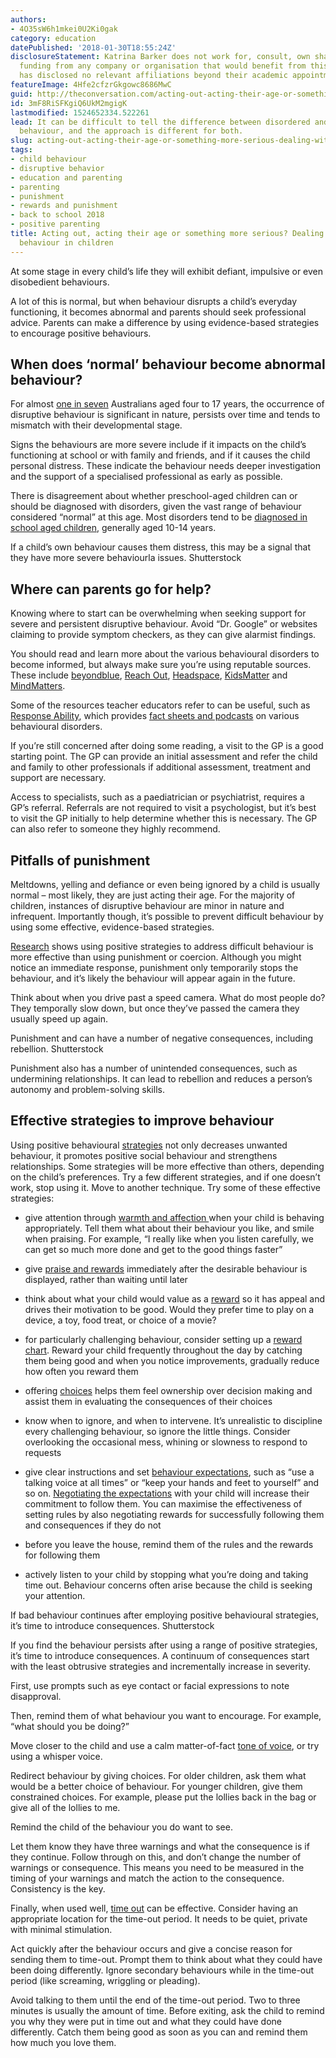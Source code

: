 ```yaml
---
authors:
- 4O35sW6h1mkei0U2Ki0gak
category: education
datePublished: '2018-01-30T18:55:24Z'
disclosureStatement: Katrina Barker does not work for, consult, own shares in or receive
  funding from any company or organisation that would benefit from this article, and
  has disclosed no relevant affiliations beyond their academic appointment.
featureImage: 4Hfe2cfzrGkgowc8686MwC
guid: http://theconversation.com/acting-out-acting-their-age-or-something-more-serious-dealing-with-difficult-behaviour-in-children-90233
id: 3mF8RiSFKgiQ6UkM2mgigK
lastmodified: 1524652334.522261
lead: It can be difficult to tell the difference between disordered and difficult
  behaviour, and the approach is different for both.
slug: acting-out-acting-their-age-or-something-more-serious-dealing-with-difficult-behaviour-in-children
tags:
- child behaviour
- disruptive behavior
- education and parenting
- parenting
- punishment
- rewards and punishment
- back to school 2018
- positive parenting
title: Acting out, acting their age or something more serious? Dealing with difficult
  behaviour in children
---
```


At some stage in every child’s life they will exhibit defiant, impulsive or even disobedient behaviours. 

A lot of this is normal, but when behaviour disrupts a child’s everyday functioning, it becomes abnormal and parents should seek professional advice. Parents can make a difference by using evidence-based strategies to encourage positive behaviours. 

## When does ‘normal’ behaviour become abnormal behaviour?

For almost [one in seven](https://www.health.gov.au/internet/main/publishing.nsf/Content/9DA8CA21306FE6EDCA257E2700016945/%24File/child2.pdf) Australians aged four to 17 years, the occurrence of disruptive behaviour is significant in nature, persists over time and tends to mismatch with their developmental stage. 

Signs the behaviours are more severe include if it impacts on the child’s functioning at school or with family and friends, and if it causes the child personal distress. These indicate the behaviour needs deeper investigation and the support of a specialised professional as early as possible. 

There is disagreement about whether preschool-aged children can or should be diagnosed with disorders, given the vast range of behaviour considered “normal” at this age. Most disorders tend to be [diagnosed in school aged children](https://search-proquest-com.ezproxy.uws.edu.au/docview/220475857/fulltextPDF/F1F3EA137AB749DBPQ/1?accountid=36155), generally aged 10-14 years. 

If a child’s own behaviour causes them distress, this may be a signal that they have more severe behaviourla issues. Shutterstock

## Where can parents go for help?

Knowing where to start can be overwhelming when seeking support for severe and persistent disruptive behaviour. Avoid “Dr. Google” or websites claiming to provide symptom checkers, as they can give alarmist findings. 

You should read and learn more about the various behavioural disorders to become informed, but always make sure you’re using reputable sources. These include [beyondblue](https://www.beyondblue.org.au/), [Reach Out](https://parents.au.reachout.com/), [Headspace](https://headspace.org.au/), [KidsMatter](https://www.kidsmatter.edu.au/) and [MindMatters](https://www.mindmatters.edu.au/). 

Some of the resources teacher educators refer to can be useful, such as [Response Ability](http://www.responseability.org/), which provides [fact sheets and podcasts](http://www.responseability.org/home/fact-sheets-and-podcasts/mental-illnessdisorders.html) on various behavioural disorders. 

If you’re still concerned after doing some reading, a visit to the GP is a good starting point. The GP can provide an initial assessment and refer the child and family to other professionals if additional assessment, treatment and support are necessary. 

Access to specialists, such as a paediatrician or psychiatrist, requires a GP’s referral. Referrals are not required to visit a psychologist, but it’s best to visit the GP initially to help determine whether this is necessary. The GP can also refer to someone they highly recommend. 

## Pitfalls of punishment

Meltdowns, yelling and defiance or even being ignored by a child is usually normal – most likely, they are just acting their age. For the majority of children, instances of disruptive behaviour are minor in nature and infrequent. Importantly though, it’s possible to prevent difficult behaviour by using some effective, evidence-based strategies. 


[Research](http://www-tandfonline-com.ezproxy.uws.edu.au/doi/pdf/10.3109/01612840.2010.498078?needAccess=true) shows using positive strategies to address difficult behaviour is more effective than using punishment or coercion. Although you might notice an immediate response, punishment only temporarily stops the behaviour, and it’s likely the behaviour will appear again in the future. 

Think about when you drive past a speed camera. What do most people do? They temporally slow down, but once they’ve passed the camera they usually speed up again. 

Punishment and can have a number of negative consequences, including rebellion. Shutterstock

Punishment also has a number of unintended consequences, such as undermining relationships. It can lead to rebellion and reduces a person’s autonomy and problem-solving skills. 

## Effective strategies to improve behaviour

Using positive behavioural [strategies](http://www.tandfonline.com/doi/pdf/10.3109/01612840.2010.498078?needAccess=true) not only decreases unwanted behaviour, it promotes positive social behaviour and strengthens relationships. Some strategies will be more effective than others, depending on the child’s preferences. Try a few different strategies, and if one doesn’t work, stop using it. Move to another technique. Try some of these effective strategies:

  * give attention through [warmth and affection ](https://www-clinicalkey-com-au.ezproxy.uws.edu.au/#!/content/playContent/1-s2.0-S014521341730025X?returnurl=null&referrer=null) when your child is behaving appropriately. Tell them what about their behaviour you like, and smile when praising. For example, “I really like when you listen carefully, we can get so much more done and get to the good things faster”

  * give [praise and rewards](http://pediatrics.aappublications.org/content/101/4/723) immediately after the desirable behaviour is displayed, rather than waiting until later

  * think about what your child would value as a [reward](http://go.galegroup.com.ezproxy.uws.edu.au/ps/i.do?&id=GALE%7CA18842556&v=2.1&u=uwsydney&it=r&p=AONE&sw=w) so it has appeal and drives their motivation to be good. Would they prefer time to play on a device, a toy, food treat, or choice of a movie?

  * for particularly challenging behaviour, consider setting up a [reward chart](http://www-tandfonline-com.ezproxy.uws.edu.au/doi/pdf/10.1080/13668250412331285127?needAccess=true). Reward your child frequently throughout the day by catching them being good and when you notice improvements, gradually reduce how often you reward them

  * offering [choices](http://www-tandfonline-com.ezproxy.uws.edu.au/doi/pdf/10.3109/01612840.2010.498078?needAccess=true) helps them feel ownership over decision making and assist them in evaluating the consequences of their choices

  * know when to ignore, and when to intervene. It’s unrealistic to discipline every challenging behaviour, so ignore the little things. Consider overlooking the occasional mess, whining or slowness to respond to requests

  * give clear instructions and set [behaviour expectations](http://pediatrics.aappublications.org/content/pediatrics/101/4/723.full.pdf), such as “use a talking voice at all times” or “keep your hands and feet to yourself” and so on. [Negotiating the expectations](https://search-proquest-com.ezproxy.uws.edu.au/docview/1326316189?accountid=36155&rfr_id=info%3Axri%2Fsid%3Aprimo) with your child will increase their commitment to follow them. You can maximise the effectiveness of setting rules by also negotiating rewards for successfully following them and consequences if they do not

  * before you leave the house, remind them of the rules and the rewards for following them

  * actively listen to your child by stopping what you’re doing and taking time out. Behaviour concerns often arise because the child is seeking your attention.


If bad behaviour continues after employing positive behavioural strategies, it’s time to introduce consequences. Shutterstock

If you find the behaviour persists after using a range of positive strategies, it’s time to introduce consequences. A continuum of consequences start with the least obtrusive strategies and incrementally increase in severity. 


First, use prompts such as eye contact or facial expressions to note disapproval. 

Then, remind them of what behaviour you want to encourage. For example, “what should you be doing?” 

Move closer to the child and use a calm matter-of-fact [tone of voice](http://go.galegroup.com.ezproxy.uws.edu.au/ps/i.do?&id=GALE%7CA18842556&v=2.1&u=uwsydney&it=r&p=AONE&sw=w), or try using a whisper voice.

Redirect behaviour by giving choices. For older children, ask them what would be a better choice of behaviour. For younger children, give them constrained choices. For example, please put the lollies back in the bag or give all of the lollies to me. 

Remind the child of the behaviour you do want to see.

Let them know they have three warnings and what the consequence is if they continue. Follow through on this, and don’t change the number of warnings or consequence. This means you need to be measured in the timing of your warnings and match the action to the consequence. Consistency is the key. 

Finally, when used well, [time out](https://www-clinicalkey-com-au.ezproxy.uws.edu.au/service/content/pdf/watermarked/1-s2.0-S1876285916304077.pdf?locale=en_AU) can be effective. Consider having an appropriate location for the time-out period. It needs to be quiet, private with minimal stimulation. 

Act quickly after the behaviour occurs and give a concise reason for sending them to time-out. Prompt them to think about what they could have been doing differently. Ignore secondary behaviours while in the time-out period (like screaming, wriggling or pleading). 

Avoid talking to them until the end of the time-out period. Two to three minutes is usually the amount of time. Before exiting, ask the child to remind you why they were put in time out and what they could have done differently. Catch them being good as soon as you can and remind them how much you love them.